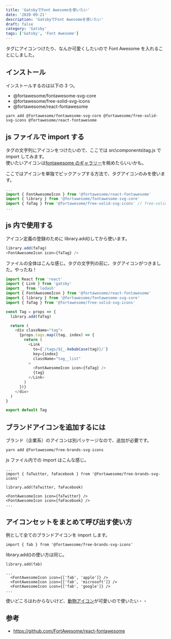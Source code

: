 ```yaml
---
title: 'GatsbyでFont Awesomeを使いたい'
date: '2020-09-21'
description: 'GatsbyでFont Awesomeを使いたい'
draft: false
category: 'Gatsby'
tags: ['Gatsby', 'Font Awesome']
---
```


タグにアイコンつけたり、なんか可愛くしたいので Font Awesome を入れることにしました。

## インストール

インストールするのは以下の 3 つ。

- @fortawesome/fontawesome-svg-core
- @fortawesome/free-solid-svg-icons
- @fortawesome/react-fontawesome

```console
yarn add @fortawesome/fontawesome-svg-core @fortawesome/free-solid-svg-icons @fortawesome/react-fontawesome
```

## js ファイルで import する

タグの文字列にアイコンをつけたいので、ここでは src\components\tag.js で import してみます。  
使いたいアイコンは[fontawesome のギャラリー](https://fontawesome.com/icons?d=gallery)を眺めたらいいかも。

ここではアイコンを単独でピックアップする方法で、タグアイコンのみを使います。

```javascript:title=src\components\tag.js
...
import { FontAwesomeIcon } from '@fortawesome/react-fontawesome'
import { library } from '@fortawesome/fontawesome-svg-core'
import { faTag } from '@fortawesome/free-solid-svg-icons' // free-solid-svg-iconsからfaTagをピックアップ
...
```

## js 内で使用する

アイコン定義の登録のために library.add()してから使います。

```javascript:title=src\components\tag.js
library.add(faTag)
<FontAwesomeIcon icon={faTag} />
```

ファイルの全体はこんな感じ。タグの文字列の前に、タグアイコンがつきました。やったね！

```javascript:title=src\components\tag.js
import React from 'react'
import { Link } from 'gatsby'
import _ from 'lodash'
import { FontAwesomeIcon } from '@fortawesome/react-fontawesome'
import { library } from '@fortawesome/fontawesome-svg-core'
import { faTag } from '@fortawesome/free-solid-svg-icons'

const Tag = props => {
  library.add(faTag)

  return (
    <div className="tag">
      {props.tags.map((tag, index) => {
        return (
          <Link
            to={`/tags/${_.kebabCase(tag)}/`}
            key={index}
            className="tag__list"
          >
            <FontAwesomeIcon icon={faTag} />
            {tag}
          </Link>
        )
      })}
    </div>
  )
}

export default Tag
```

## ブランドアイコンを追加するには

ブランド（企業系）のアイコンは別パッケージなので、追加が必要です。

```
yarn add @fortawesome/free-brands-svg-icons
```

js ファイル内での import はこんな感じ。

```javascript:title=javascript
...
import { faTwitter, faFacebook } from '@fortawesome/free-brands-svg-icons'

library.add(faTwitter, faFacebook)

<FontAwesomeIcon icon={faTwitter} />
<FontAwesomeIcon icon={faFacebook} />
...
```

## アイコンセットをまとめて呼び出す使い方

例として全てのブランドアイコンを import します。

```javascript:title=javascript
import { fab } from '@fortawesome/free-brands-svg-icons'
```

library.add()の使い方は同じ。

```javascript:title=javascript
library.add(fab)

...
  <FontAwesomeIcon icon={['fab', 'apple']} />
  <FontAwesomeIcon icon={['fab', 'microsoft']} />
  <FontAwesomeIcon icon={['fab', 'google']} />
...
```

使いどころはわからないけど、[動物アイコン](https://fontawesome.com/icons?c=animals)が可愛いので使いたい・・

## 参考

- https://github.com/FortAwesome/react-fontawesome
